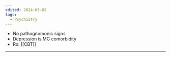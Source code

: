 ```yaml
---
edited: 2024-03-02
tags:
  - Psychiatry
---
```

- No pathognomonic signs
- Depression is MC comorbidity
- Rx: [[CBT]] 

---
